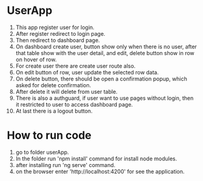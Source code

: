 # UserApp

1. This app register user for login.
2. After register redirect to login page.
3. Then redirect to dashboard page.
4. On dashboard create user, button show only when there is no user, after that table show with the user detail, and edit, delete button show in row on hover of row.
5. For create user there are create user route also.
6. On edit button of row, user update the selected row data.
7. On delete button, there should be open a confirmation popup, which asked for delete confirmation.
8. After delete it will delete from user table.
9. There is also a authguard, if user want to use pages without login, then it restricted to user to access dashboard page.
10. At last there is a logout button.

# How to run code
1. go to folder userApp.
2. In the folder run 'npm install' command for install node modules.
3. after installing run 'ng serve' command.
4. on the browser enter 'http://localhost:4200' for see the application.
